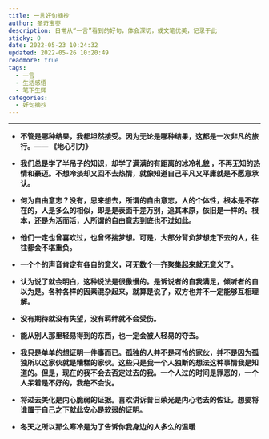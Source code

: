 ```yaml
---
title: 一言好句摘抄
author: 圣奇宝枣
description: 日常从“一言”看到的好句，体会深切，或文笔优美，记录于此
sticky: 0
date: 2022-05-23 10:24:32
updated: 2022-05-26 10:20:49
readmore: true
tags:
  - 一言
  - 生活感悟
  - 笔下生辉
categories:
  - 好句摘抄
---
```


---

- **不管是哪种结果，我都坦然接受。因为无论是哪种结果，这都是一次非凡的旅行。—— 《地心引力》**

- **我们总是学了半吊子的知识，却学了满满的有距离的冰冷礼貌 ，不再无知的热情和豪迈。不想冷淡却又回不去热情，就像知道自己平凡又平庸就是不愿意承认。**

- **何为自由意志？没有，思来想去，所谓的自由意志，人的个体性，根本是不存在的，人是多么的相似，即是是表面千差万别，追其本原，依旧是一样的。根本，还是为活而活，人所谓的自由意志到底也不过如此。**

- **他们一定也曾喜欢过，也曾怀揣梦想。可是，大部分背负梦想走下去的人，往往都会不堪重负。**

<!-- more -->

- **一个个的声音肯定有各自的意义，可无数个一齐聚集起来就无意义了。**

- **认为说了就会明白，这种说法是很傲慢的。是诉说者的自我满足，倾听者的自以为是。各种各样的因素混杂起来，就算是说了，双方也并不一定能够互相理解。**

- **没有期待就没有失望，没有羁绊就不会受伤。**

- **能从别人那里轻易得到的东西，也一定会被人轻易的夺去。**

- **我只是单单的想证明一件事而已。孤独的人并不是可怜的家伙，并不是因为孤独所以这家伙就是糟糕的家伙。这些只是我一个人独断的想法这种事情我是知道的。但是，现在的我不会去否定过去的我。一个人过的时间是罪恶的，一个人呆着是不好的，我绝不会说。**

- **将过去美化是内心脆弱的证据。喜欢讲诉昔日荣光是内心老去的佐证。想要将谁置于自己之下就此安心是软弱的证明。**

- **冬天之所以那么寒冷是为了告诉你我身边的人多么的温暖**
